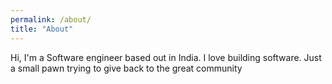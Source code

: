 ```yaml
---
permalink: /about/
title: "About"
---
```


Hi, I'm a Software engineer based out in India. I love building software. Just a small pawn trying to give back to the great community